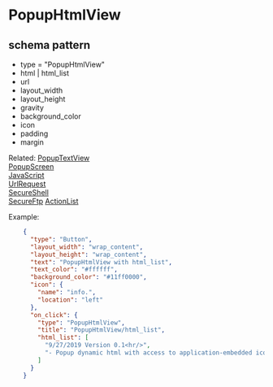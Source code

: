 # PopupHtmlView
## schema pattern

* type = "PopupHtmlView"
* html | html_list
* url
* layout_width
* layout_height
* gravity
* background_color
* icon
* padding 
* margin

Related:
[PopupTextView](PopupTextView.md)  
[PopupScreen](PopupScreen.md)  
[JavaScript](JavaScript.md)  
[UrlRequest](UrlRequest.md)  
[SecureShell](SecureShell.md)  
[SecureFtp](SecureFtp.md) 
[ActionList](ActionList.md)  


Example:
```json
    {
      "type": "Button",
      "layout_width": "wrap_content",
      "layout_height": "wrap_content",
      "text": "PopupHtmlView with html_list",
      "text_color": "#ffffff",
      "background_color": "#11ff0000",
      "icon": {
        "name": "info.",
        "location": "left"
      },
      "on_click": {
        "type": "PopupHtmlView",
        "title": "PopupHtmlView/html_list",
        "html_list": [
          "9/27/2019 Version 0.1<hr/>",
          "- Popup dynamic html with access to application-embedded icons [<img src='info.jpg'>]"
        ]
      }
    }
```
